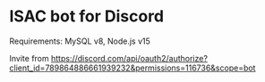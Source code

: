 # ISAC bot for Discord

Requirements: MySQL v8, Node.js v15

Invite from 
https://discord.com/api/oauth2/authorize?client_id=789864886661939232&permissions=116736&scope=bot
